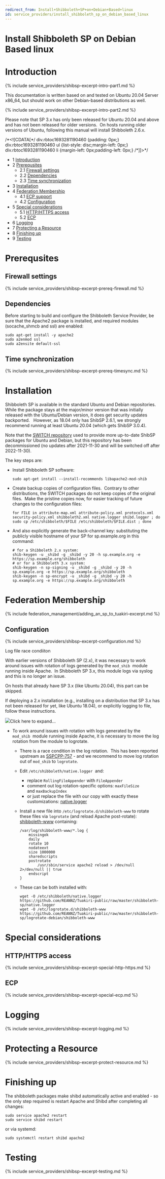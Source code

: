 ```yaml
---
redirect_from: Install+Shibboleth+SP+on+Debian+Based+linux
id: service_providers/install_shibboleth_sp_on_debian_based_linux
---
```

# Install Shibboleth SP on Debian Based linux

# Introduction

{% include service_providers/shibsp-excerpt-intro-part1.md %}

This documentation is written based on and tested on Ubuntu 20.04 Server x86\_64, but should work on other Debian-based distributions as well.

{% include service_providers/shibsp-excerpt-intro-part2.md %}

Please note that SP 3.x has only been released for Ubuntu 20.04 and above and has not been released for older versions.  On hosts running older versions of Ubuntu, following this manual will install Shibboleth 2.6.x.

/\*<!\[CDATA\[\*/ div.rbtoc1693281190460 {padding: 0px;} div.rbtoc1693281190460 ul {list-style: disc;margin-left: 0px;} div.rbtoc1693281190460 li {margin-left: 0px;padding-left: 0px;} /\*\]\]>\*/

*   1 [Introduction](#InstallShibbolethSPonDebianBasedlinux-Introduction)
*   2 [Prerequsites](#InstallShibbolethSPonDebianBasedlinux-Prerequsites)
    *   2.1 [Firewall settings](#InstallShibbolethSPonDebianBasedlinux-Firewallsettings)
    *   2.2 [Dependencies](#InstallShibbolethSPonDebianBasedlinux-Dependencies)
    *   2.3 [Time synchronization](#InstallShibbolethSPonDebianBasedlinux-Timesynchronization)
*   3 [Installation](#InstallShibbolethSPonDebianBasedlinux-Installation)
*   4 [Federation Membership](#InstallShibbolethSPonDebianBasedlinux-FederationMembership)
    *   4.1 [ECP support](#InstallShibbolethSPonDebianBasedlinux-ECPsupport)
    *   4.2 [Configuration](#InstallShibbolethSPonDebianBasedlinux-Configuration)
*   5 [Special considerations](#InstallShibbolethSPonDebianBasedlinux-Specialconsiderations)
    *   5.1 [HTTP/HTTPS access](#InstallShibbolethSPonDebianBasedlinux-HTTP/HTTPSaccess)
    *   5.2 [ECP](#InstallShibbolethSPonDebianBasedlinux-ECP)
*   6 [Logging](#InstallShibbolethSPonDebianBasedlinux-Logging)
*   7 [Protecting a Resource](#InstallShibbolethSPonDebianBasedlinux-ProtectingaResource)
*   8 [Finishing up](#InstallShibbolethSPonDebianBasedlinux-Finishingup)
*   9 [Testing](#InstallShibbolethSPonDebianBasedlinux-Testing)

# Prerequsites

## Firewall settings

{% include service_providers/shibsp-excerpt-prereq-firewall.md %}

## Dependencies

Before starting to build and configure the Shibboleth Service Provider, be sure that the Apache2 package is installed, and required modules (socache\_shmcb and ssl) are enabled:

```
sudo apt-get install -y apache2
sudo a2enmod ssl
sudo a2ensite default-ssl
```

## Time synchronization

{% include service_providers/shibsp-excerpt-prereq-timesync.md %}

# Installation

Shibboleth SP is available in the standard Ubuntu and Debian repositories.  While the package stays at the major/minor version that was initially released with the Ubuntu/Debian version, it does get security updates backported.   However, as 18.04 only has ShibSP 2.6.1, we strongly recommend running at least Ubuntu 20.04 (which gets ShibSP 3.0.4).

Note that the [SWITCH repository](https://pkg.switch.ch/switchaai/) used to provide more up-to-date ShibSP packages for Ubuntu and Debian, but this repository has been decommissioned (no updates after 2021-11-30 and will be switched off after 2022-11-30).

  

The key steps are:

*   Install Shibboleth SP software:
    
    ```
    sudo apt-get install --install-recommends libapache2-mod-shib
    ```
    

*   Create backup copies of configuration files.  Contrary to other distributions, the SWITCH packages do not keep copies of the original files.  Make the pristine copies now, for easier tracking of future changes to the configuration files:
    
    ```
    for FILE in attribute-map.xml attribute-policy.xml protocols.xml security-policy.xml shibboleth2.xml native.logger shibd.logger ; do sudo cp /etc/shibboleth/$FILE /etc/shibboleth/$FILE.dist ; done
    ```
    

*   And also explicitly generate the back-channel key: substituting the publicly visible hostname of your SP for sp.example.org in this command:
    
    ```
    # for a Shibboleth 2.x system:
    shib-keygen -u _shibd -g _shibd -y 20 -h sp.example.org -e https://sp.example.org/shibboleth
    # or for a Shibboleth 3.x system:
    shib-keygen -n sp-signing -u _shibd -g _shibd -y 20 -h sp.example.org -e https://sp.example.org/shibboleth
    shib-keygen -n sp-encrypt -u _shibd -g _shibd -y 20 -h sp.example.org -e https://sp.example.org/shibboleth
    ```
    

# Federation Membership

{% include federation_management/adding_an_sp_to_tuakiri-excerpt.md %}

## Configuration

{% include service_providers/shibsp-excerpt-configuration.md %}

Log file race condiiton

With earlier versions of Shibboleth SP (2.x), it was necessary to work around issues with rotation of logs generated by the `mod_shib`  module running inside Apache.  In Shibboleth SP 3.x, this module logs via syslog and this is no longer an issue. 

On hosts that already have SP 3.x (like Ubuntu 20.04), this part can be skipped.

If deploying a 2.x installation (e.g., installing on a distribution that SP 3.x has not been released for yet, like Ubuntu 18.04), or explicitly logging to file, follow these instructions.

![](https://reannz.atlassian.net/wiki/images/icons/grey_arrow_down.png)Click here to expand...

  

*   To work around issues with rotation with logs generated by the `mod_shib`  module running inside Apache, it is necessary to move the log rotation from the module to logrotate.
    *   There is a race condition in the log rotation.  This has been reported upstream as [SSPCPP-757](https://issues.shibboleth.net/jira/browse/SSPCPP-757) - and we recommend to move log rotation out of `mod_shib` to `logrotate`.  
          
        
    *   Edit `/etc/shibboleth/native.logger`  and:
        *   replace `RollingFileAppender` with `FileAppender`
        *   comment out log rotation-specific options: `maxFileSize` and `maxBackupIndex`
        *   or just replace the file with our copy with exactly these customizations: [native.logger](https://github.com/REANNZ/Tuakiri-public/raw/master/shibboleth-sp/native.logger)
    *   Install a new file into `/etc/logrotate.d/shibboleth-www` to rotate these files via `logrotate` (and reload Apache post-rotate): [shibboleth-www](https://github.com/REANNZ/Tuakiri-public/raw/master/shibboleth-sp/logrotate-debian/shibboleth-www) containing:
        
          
        
        ```
        /var/log/shibboleth-www/*.log {
            missingok
            daily
            rotate 10
            nodateext
            size 1000000
            sharedscripts
            postrotate
                /usr/sbin/service apache2 reload > /dev/null 2>/dev/null || true
            endscript
        }
        ```
        
    *   These can be both installed with:
        
        ```
        wget -O /etc/shibboleth/native.logger https://github.com/REANNZ/Tuakiri-public/raw/master/shibboleth-sp/native.logger
        wget -O /etc/logrotate.d/shibboleth-www https://github.com/REANNZ/Tuakiri-public/raw/master/shibboleth-sp/logrotate-debian/shibboleth-www
        ```
        

  

# Special considerations

## HTTP/HTTPS access

{% include service_providers/shibsp-excerpt-special-http-https.md %}

## ECP

{% include service_providers/shibsp-excerpt-special-ecp.md %}

# Logging

{% include service_providers/shibsp-excerpt-logging.md %}

# Protecting a Resource

{% include service_providers/shibsp-excerpt-protect-resource.md %}

# Finishing up

The shibboleth packages make shibd automatically active and enabled - so the only step required is restart Apache and Shibd after completing all changes:

```
sudo service apache2 restart
sudo service shibd restart
```

or via systemd:

```
sudo systemctl restart shibd apache2
```

  

# Testing

{% include service_providers/shibsp-excerpt-testing.md %}
